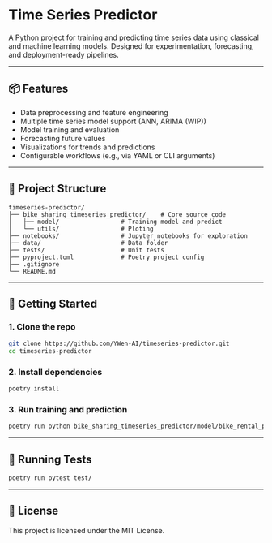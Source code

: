 # Time Series Predictor

A Python project for training and predicting time series data using classical and machine learning models. Designed for experimentation, forecasting, and deployment-ready pipelines.

---

## 📦 Features

- Data preprocessing and feature engineering
- Multiple time series model support (ANN, ARIMA (WIP))
- Model training and evaluation
- Forecasting future values
- Visualizations for trends and predictions
- Configurable workflows (e.g., via YAML or CLI arguments)

---

## 📁 Project Structure

```
timeseries-predictor/
├── bike_sharing_timeseries_predictor/    # Core source code
│   ├── model/                 # Training model and predict 
│   └── utils/                 # Ploting
├── notebooks/                 # Jupyter notebooks for exploration
├── data/                      # Data folder
├── tests/                     # Unit tests
├── pyproject.toml             # Poetry project config
├── .gitignore
└── README.md
```

---

## 🚀 Getting Started

### 1. Clone the repo

```bash
git clone https://github.com/YWen-AI/timeseries-predictor.git
cd timeseries-predictor
```

### 2. Install dependencies

```bash
poetry install
```

### 3. Run training and prediction

```bash
poetry run python bike_sharing_timeseries_predictor/model/bike_rental_prediction_NN.py
```

---

## 🧪 Running Tests

```bash
poetry run pytest test/
```

---

## 📝 License

This project is licensed under the MIT License.
